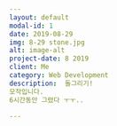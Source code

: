 ```yaml
---
layout: default
modal-id: 1
date: 2019-08-29
img: 8-29 stone.jpg
alt: image-alt
project-date: 8 2019
client: Me
category: Web Development
description:  돌그리기!
모작입니다.
6시간동안 그렸다 ㅜㅜ..

---
```

